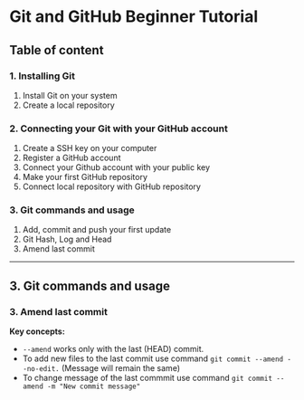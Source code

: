 # Git and GitHub Beginner Tutorial

## Table of content 

### 1. Installing Git

1. Install Git on your system
2. Create a local repository

### 2. Connecting your Git with your GitHub account

1. Create a SSH key on your computer
2. Register a GitHub account
3. Connect your Github account with your public key
3. Make your first GitHub repository
4. Connect local repository with GitHub repository

### 3. Git commands and usage

1. Add, commit and push your first update
2. Git Hash, Log and Head
3. Amend last commit

---

## 3. Git commands and usage

### 3. Amend last commit

**Key concepts:**

* ```--amend``` works only with the last (HEAD) commit.
* To add new files to the last commit use command ```git commit --amend --no-edit.``` (Message will remain the same)
* To change message of the last commmit use command ```git commit --amend -m "New commit message"```